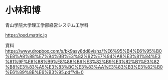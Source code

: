 # 小林和博

青山学院大学理工学部経営システム工学科

https://psd.matrix.jp

資料 https://www.dropbox.com/s/bk9asy8dd8vishz/%E6%95%B4%E6%95%B0%E8%A8%88%E7%94%BB%E3%82%92%E7%94%A8%E3%81%84%E3%81%9F%E8%88%B9%E8%88%B6%E3%82%B9%E3%82%B1%E3%82%B8%E3%83%A5%E3%83%BC%E3%83%AA%E3%83%B3%E3%82%B0%E6%89%8B%E6%B3%95.pdf?dl=0
